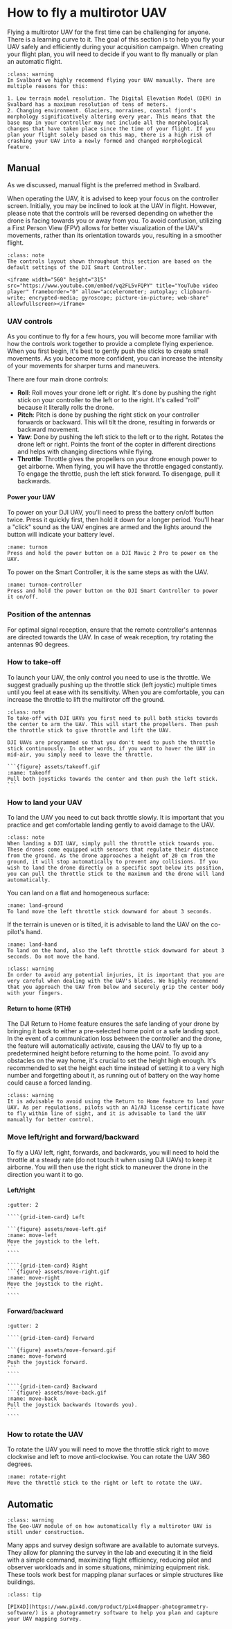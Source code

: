 # How to fly a multirotor UAV
Flying a multirotor UAV for the first time can be challenging for anyone. There is a learning curve to it. The goal of this section is to help you fly your UAV safely and efficiently during your acquisition campaign.
When creating your flight plan, you will need to decide if you want to fly manually or plan an automatic flight.

```{admonition} Fly manual in Svalbard
:class: warning
In Svalbard we highly recommend flying your UAV manually. There are multiple reasons for this:

1. Low terrain model resolution. The Digital Elevation Model (DEM) in Svalbard has a maximum resolution of tens of meters.
2. Changing environment. Glaciers, morraines, coastal fjord's morphology significatively altering every year. This means that the base map in your controller may not include all the morphological changes that have taken place since the time of your flight. If you plan your flight solely based on this map, there is a high risk of crashing your UAV into a newly formed and changed morphological feature.
```

## Manual
As we discussed, manual flight is the preferred method in Svalbard.

When operating the UAV, it is advised to keep your focus on the controller screen. Initially, you may be inclined to look at the UAV in flight. However, please note that the controls will be reversed depending on whether the drone is facing towards you or away from you. To avoid confusion, utilizing a First Person View (FPV) allows for better visualization of the UAV's movements, rather than its orientation towards you, resulting in a smoother flight.

```{admonition} Smart Controller layout
:class: note
The controls layout shown throughout this section are based on the default settings of the DJI Smart Controller.

<iframe width="560" height="315" src="https://www.youtube.com/embed/vq2FL5vFQPY" title="YouTube video player" frameborder="0" allow="accelerometer; autoplay; clipboard-write; encrypted-media; gyroscope; picture-in-picture; web-share" allowfullscreen></iframe>
```

### UAV controls
As you continue to fly for a few hours, you will become more familiar with how the controls work together to provide a complete flying experience. When you first begin, it's best to gently push the sticks to create small movements. As you become more confident, you can increase the intensity of your movements for sharper turns and maneuvers.

There are four main drone controls:
- **Roll**: Roll moves your drone left or right. It's done by pushing the right stick on your controller to the left or to the right. It's called "roll" because it literally rolls the drone.
- **Pitch**: Pitch is done by pushing the right stick on your controller forwards or backward. This will tilt the drone, resulting in forwards or backward movement.
- **Yaw**: Done by pushing the left stick to the left or to the right. Rotates the drone left or right. Points the front of the copter in different directions and helps with changing directions while flying.
- **Throttle**: Throttle gives the propellers on your drone enough power to get airborne. When flying, you will have the throttle engaged constantly. To engage the throttle, push the left stick forward. To disengage, pull it backwards.

#### Power your UAV
To power on your DJI UAV, you'll need to press the battery on/off button twice. Press it quickly first, then hold it down for a longer period. You'll hear a "click" sound as the UAV engines are armed and the lights around the button will indicate your battery level.

```{figure} assets/turnon.gif
:name: turnon
Press and hold the power button on a DJI Mavic 2 Pro to power on the UAV.
```

To power on the Smart Controller, it is the same steps as with the UAV.

```{figure} assets/turnon-controller.gif
:name: turnon-controller
Press and hold the power button on the DJI Smart Controller to power it on/off.
```

### Position of the antennas
For optimal signal reception, ensure that the remote controller's antennas are directed towards the UAV.
In case of weak reception, try rotating the antennas 90 degrees.

### How to take-off
To launch your UAV, the only control you need to use is the throttle. We suggest gradually pushing up the throttle stick (left joystic) multiple times until you feel at ease with its sensitivity. When you are comfortable, you can increase the throttle to lift the multirotor off the ground.

````{admonition} Flying DJI UAV multirotor
:class: note
To take-off with DJI UAVs you first need to pull both sticks towards the center to arm the UAV. This will start the propellers. Then push the throttle stick to give throttle and lift the UAV.

DJI UAVs are programmed so that you don't need to push the throttle stick continuously. In other words, if you want to hover the UAV in mid-air, you simply need to leave the throttle.

```{figure} assets/takeoff.gif
:name: takeoff
Pull both joysticks towards the center and then push the left stick.
```
````

### How to land your UAV
To land the UAV you need to cut back throttle slowly. It is important that you practice and get comfortable landing gently to avoid damage to the UAV.

```{admonition} Flying DJI UAV multirotor
:class: note
When landing a DJI UAV, simply pull the throttle stick towards you. These drones come equipped with sensors that regulate their distance from the ground. As the drone approaches a height of 20 cm from the ground, it will stop automatically to prevent any collisions. If you wish to land the drone directly on a specific spot below its position, you can pull the throttle stick to the maximum and the drone will land automatically.
```

You can land on a flat and homogeneous surface:
```{figure} assets/land-ground.gif
:name: land-ground
To land move the left throttle stick downward for about 3 seconds.
```

If the terrain is uneven or is tilted, it is advisable to land the UAV on the co-pilot's hand.
```{figure} assets/land-hand.gif
:name: land-hand
To land on the hand, also the left throttle stick downward for about 3 seconds. Do not move the hand.
```
```{admonition} Don't chop your fingers!
:class: warning
In order to avoid any potential injuries, it is important that you are very careful when dealing with the UAV's blades. We highly recommend that you approach the UAV from below and securely grip the center body with your fingers.
```

#### Return to home (RTH)
The DJI Return to Home feature ensures the safe landing of your drone by bringing it back to either a pre-selected home point or a safe landing spot. In the event of a communication loss between the controller and the drone, the feature will automatically activate, causing the UAV to fly up to a predetermined height before returning to the home point. To avoid any obstacles on the way home, it's crucial to set the height high enough. It's recommended to set the height each time instead of setting it to a very high number and forgetting about it, as running out of battery on the way home could cause a forced landing.

```{admonition} User recommendations
:class: warning
It is advisable to avoid using the Return to Home feature to land your UAV. As per regulations, pilots with an A1/A3 license certificate have to fly within line of sight, and it is advisable to land the UAV manually for better control.
```

### Move left/right and forward/backward
To fly a UAV left, right, forwards, and backwards, you will need to hold the throttle at a steady rate (do not touch it when using DJI UAVs) to keep it airborne. You will then use the right stick to maneuver the drone in the direction you want it to go.

#### Left/right

`````{grid}
:gutter: 2

````{grid-item-card} Left

```{figure} assets/move-left.gif
:name: move-left
Move the joystick to the left.
```
````

````{grid-item-card} Right
```{figure} assets/move-right.gif
:name: move-right
Move the joystick to the right.
```
````
`````

#### Forward/backward

`````{grid}
:gutter: 2

````{grid-item-card} Forward

```{figure} assets/move-forward.gif
:name: move-forward
Push the joystick forward.
```
````

````{grid-item-card} Backward
```{figure} assets/move-back.gif
:name: move-back
Pull the joystick backwards (towards you).
```
````
`````

### How to rotate the UAV
To rotate the UAV you will need to move the throttle stick right to move clockwise and left to move anti-clockwise. You can rotate the UAV 360 degrees.

```{figure} assets/rotate-right.gif
:name: rotate-right
Move the throttle stick to the right or left to rotate the UAV.
```

## Automatic
```{admonition} Under construction!
:class: warning
The Geo-UAV module of on how automatically fly a multirotor UAV is still under construction.
```
Many apps and survey design software are available to automate surveys. They allow for planning the survey in the lab and executing it in the field with a simple command, maximizing flight efficiency, reducing pilot and observer workloads and in some situations, minimizing equipment risk. These tools work best for mapping planar surfaces or simple structures like buildings.

```{admonition} Explore more
:class: tip

[PIX4D](https://www.pix4d.com/product/pix4dmapper-photogrammetry-software/) is a photogrammetry software to help you plan and capture your UAV mapping survey.
```

